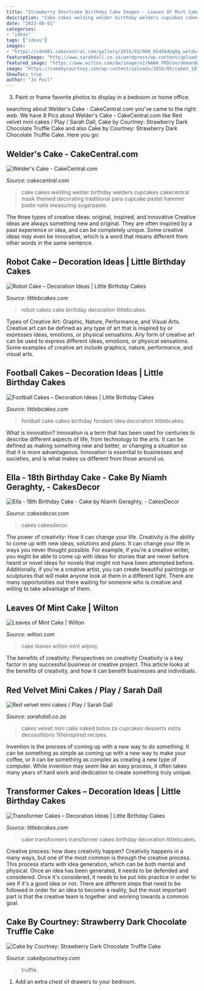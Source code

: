 ```yaml
---
title: "Strawberry Shortcake Birthday Cake Images - Leaves Of Mint Cake"
description: "Cake cakes welding welder birthday welders cupcakes cakecentral mask themed decorating traditional para cupcake pastel hammer paste nails measuring sugarpaste"
date: "2023-08-01"
categories:
- "ideas"
tags: ["ideas"]
images:
- "https://cdn001.cakecentral.com/gallery/2015/03/900_854564Ug8g_welders-cake.jpg"
featuredImage: "http://www.sarahdall.co.za/wordpress/wp-content/uploads/2015/01/red-velvet.jpg"
featured_image: "https://www.wilton.com/dw/image/v2/AAWA_PRD/on/demandware.static/-/Sites-wilton-project-master/default/dw274b1d1a/images/project/WLPROJ-9134/WiltonLeafHero.jpg?sw=502&amp;sh=502&amp;sm=fit"
image: "https://cakebycourtney.com/wp-content/uploads/2016/05/cakeV_107.jpg"
ShowToc: true
author: "Jo Feil"
---
```



3. Paint or frame favorite photos to display in a bedroom or home office.

	

		
searching about Welder&#039;s Cake - CakeCentral.com you've came to the right web. We have 8 Pics about Welder&#039;s Cake - CakeCentral.com like Red velvet mini cakes / Play / Sarah Dall, Cake by Courtney: Strawberry Dark Chocolate Truffle Cake and also Cake by Courtney: Strawberry Dark Chocolate Truffle Cake. Here you go:
		
    
## Welder&#039;s Cake - CakeCentral.com

<img loading=lazy src="https://cdn001.cakecentral.com/gallery/2015/03/900_854564Ug8g_welders-cake.jpg" onerror="this.onerror=null;this.src='https://tse2.mm.bing.net/th?id=OIP.0AvJGJeXVPMYzKWmI8bxugHaJ4&amp;pid=15.1';" alt="Welder&#039;s Cake - CakeCentral.com">

_Source: cakecentral.com_

>cake cakes welding welder birthday welders cupcakes cakecentral mask themed decorating traditional para cupcake pastel hammer paste nails measuring sugarpaste. 

	

The three types of creative ideas: original, inspired, and innovative
Creative ideas are always something new and original. They are often inspired by a past experience or idea, and can be completely unique. Some creative ideas may even be innovative, which is a word that means different from other words in the same sentence.

    
## Robot Cake – Decoration Ideas | Little Birthday Cakes

<img loading=lazy src="http://www.littlebcakes.com/wp-content/uploads/2014/05/Robot-Cakes-Pictures-1024x865.jpg" onerror="this.onerror=null;this.src='https://tse4.mm.bing.net/th?id=OIP.8QwCxY-l21j1FN7cZRuSsQHaGQ&amp;pid=15.1';" alt="Robot Cake – Decoration Ideas | Little Birthday Cakes">

_Source: littlebcakes.com_

>robot cakes cake birthday decoration littlebcakes. 

	

Types of Creative Art: Graphic, Nature, Performance, and Visual Arts.
Creative art can be defined as any type of art that is inspired by or expresses ideas, emotions, or physical sensations. Any form of creative art can be used to express different ideas, emotions, or physical sensations. Some examples of creative art include graphics, nature, performance, and visual arts.

    
## Football Cakes – Decoration Ideas | Little Birthday Cakes

<img loading=lazy src="http://www.littlebcakes.com/wp-content/uploads/2013/08/Football-Fondant-Cake.jpg" onerror="this.onerror=null;this.src='https://tse1.mm.bing.net/th?id=OIP.8uIIazxR-tHsmFki6782XwHaJ4&amp;pid=15.1';" alt="Football Cakes – Decoration Ideas | Little Birthday Cakes">

_Source: littlebcakes.com_

>football cake cakes birthday fondant idea decoration littlebcakes. 

	

What is innovation?
Innovation is a term that has been used for centuries to describe different aspects of life, from technology to the arts. It can be defined as making something new and better, or changing a situation so that it is more advantageous. Innovation is essential to businesses and societies, and is what makes us different from those around us.

    
## Ella - 18th Birthday Cake - Cake By Niamh Geraghty, - CakesDecor

<img loading=lazy src="https://pic.cakesdecor.com/m/s6cgkmmhqhvk54kumx2a.jpg" onerror="this.onerror=null;this.src='https://tse3.mm.bing.net/th?id=OIP.5-66Xtbl0Gs0SpekFNtXRAHaKh&amp;pid=15.1';" alt="Ella - 18th Birthday Cake - Cake by Niamh Geraghty, - CakesDecor">

_Source: cakesdecor.com_

>cakes cakesdecor. 

	

The power of creativity: How it can change your life.
Creativity is the ability to come up with new ideas, solutions and plans. It can change your life in ways you never thought possible. For example, if you're a creative writer, you might be able to come up with ideas for stories that are never before heard or novel ideas for novels that might not have been attempted before. Additionally, if you're a creative artist, you can create beautiful paintings or sculptures that will make anyone look at them in a different light. There are many opportunities out there waiting for someone who is creative and willing to take advantage of them.

    
## Leaves Of Mint Cake | Wilton

<img loading=lazy src="https://www.wilton.com/dw/image/v2/AAWA_PRD/on/demandware.static/-/Sites-wilton-project-master/default/dw274b1d1a/images/project/WLPROJ-9134/WiltonLeafHero.jpg?sw=502&amp;sh=502&amp;sm=fit" onerror="this.onerror=null;this.src='https://tse3.mm.bing.net/th?id=OIP.hMjnbP92YApH-QCnaasVTAHaHa&amp;pid=15.1';" alt="Leaves of Mint Cake | Wilton">

_Source: wilton.com_

>cake leaves wilton mint wlproj. 

	

The benefits of creativity: Perspectives on creativity
Creativity is a key factor in any successful business or creative project. This article looks at the benefits of creativity, and how it can benefit businesses and individuals.

    
## Red Velvet Mini Cakes / Play / Sarah Dall

<img loading=lazy src="http://www.sarahdall.co.za/wordpress/wp-content/uploads/2015/01/red-velvet.jpg" onerror="this.onerror=null;this.src='https://tse2.mm.bing.net/th?id=OIP.aYPtaqhwEcSrTk4iGou_2gHaLH&amp;pid=15.1';" alt="Red velvet mini cakes / Play / Sarah Dall">

_Source: sarahdall.co.za_

>cakes velvet mini cake naked bolos za cupcakes desserts extra decosolitions 1lifeinspired recipes. 

	

Invention is the process of coming up with a new way to do something. It can be something as simple as coming up with a new way to make your coffee, or it can be something as complex as creating a new type of computer. While invention may seem like an easy process, it often takes many years of hard work and dedication to create something truly unique.

    
## Transformer Cakes – Decoration Ideas | Little Birthday Cakes

<img loading=lazy src="http://www.littlebcakes.com/wp-content/uploads/2014/01/Transformers-Cake.jpg" onerror="this.onerror=null;this.src='https://tse4.mm.bing.net/th?id=OIP.-W2DGFo4s9q5ZZPE4470IAHaLH&amp;pid=15.1';" alt="Transformer Cakes – Decoration Ideas | Little Birthday Cakes">

_Source: littlebcakes.com_

>cake transformers transformer cakes birthday decoration littlebcakes. 

	

Creative process: how does creativity happen?
Creativity happens in a many ways, but one of the most common is through the creative process. This process starts with idea generation, which can be both mental and physical. Once an idea has been generated, it needs to be defended and considered. Once it's considered, it needs to be put into practice in order to see if it's a good idea or not. There are different steps that need to be followed in order for an idea to become a reality, but the most important part is that the creative team is together and working towards a common goal.

    
## Cake By Courtney: Strawberry Dark Chocolate Truffle Cake

<img loading=lazy src="https://cakebycourtney.com/wp-content/uploads/2016/05/cakeV_107.jpg" onerror="this.onerror=null;this.src='https://tse3.mm.bing.net/th?id=OIP.aHFGoqEizeQNVleSeZ-5cQHaJ4&amp;pid=15.1';" alt="Cake by Courtney: Strawberry Dark Chocolate Truffle Cake">

_Source: cakebycourtney.com_

>truffle. 

	

1. Add an extra chest of drawers to your bedroom.

